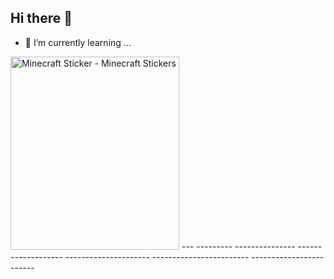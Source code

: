 ## Hi there 👋

 
- 🌱 I’m currently learning ...</br>


<img src="https://media.tenor.com/lDP4QgUYoDkAAAAi/minecraft.gif" width="270" height="309" alt="Minecraft Sticker - Minecraft Stickers" style="max-width: 525px; background-color: unset;"> ---           ---------          ---------------      -------------------     ---------------------     ------------------------         ------------------------      
